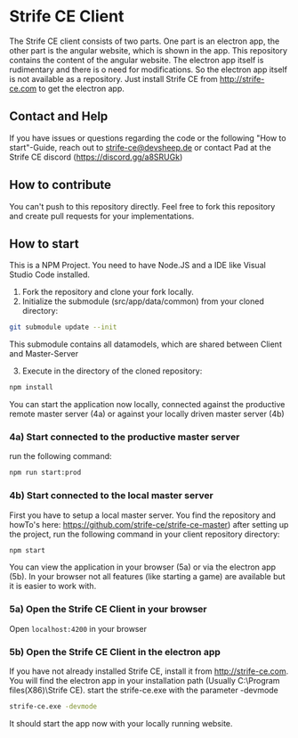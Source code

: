 # Strife CE Client

The Strife CE client consists of two parts. One part is an electron app, the other part is the angular website, which is shown in the app. This repository contains the content of the angular website. 
The electron app itself is rudimentary and there is o need for modifications. So the electron app itself is not available as a repository. Just install Strife CE from http://strife-ce.com to get the electron app.

## Contact and Help
If you have issues or questions regarding the code or the following "How to start"-Guide, reach out to strife-ce@devsheep.de or contact Pad at the Strife CE discord (https://discord.gg/a8SRUGk)

## How to contribute
You can't push to this repository directly. Feel free to fork this repository and create pull requests for your implementations.

## How to start

This is a NPM Project. You need to have Node.JS and a IDE like Visual Studio Code installed.

1. Fork the repository and clone your fork locally.
2. Initialize the submodule (src/app/data/common) from your cloned directory:

```bash
git submodule update --init
```
This submodule contains all datamodels, which are shared between Client and Master-Server

3. Execute in the directory of the cloned repository:

```bash
npm install
```

You can start the application now locally, connected against the productive remote master server (4a) or against your locally driven master server (4b)
### 4a) Start connected to the productive master server
run the following command:

```bash
npm run start:prod
```

### 4b) Start connected to the local master server
First you have to setup a local master server. You find the repository and howTo's here: https://github.com/strife-ce/strife-ce-master)
after setting up the project, run the following command in your client repository directory:

```bash
npm start
```

You can view the application in your browser (5a) or via the electron app (5b). In your browser not all features (like starting a game) are available but it is easier to work with.
### 5a) Open the Strife CE Client in your browser

Open `localhost:4200` in your browser

### 5b) Open the Strife CE Client in the electron app

If you have not already installed Strife CE, install it from http://strife-ce.com.
You will find the electron app in your installation path (Usually C:\Program files(X86)\Strife CE).
start the strife-ce.exe with the parameter -devmode

```bash
strife-ce.exe -devmode
```

It should start the app now with your locally running website.
